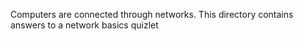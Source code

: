 Computers are connected through networks. This directory contains answers to a network basics quizlet
